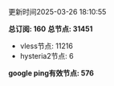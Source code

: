 更新时间2025-03-26 18:10:55

**总订阅: 160**
**总节点: 31451**
- vless节点: 11216
- hysteria2节点: 6

**google ping有效节点: 576**
